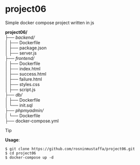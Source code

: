 # project06
Simple docker compose project written in js <br/> 

**project06/**<br/>
├── *backend/*<br/>
│   ├── Dockerfile <br/>
│   ├── package.json <br/>
│   ├── server.js <br/>
├── *frontend/*<br/>
│   ├── Dockerfile <br/>
│   ├── index.html <br/>
│   ├── success.html <br/>
│   ├── failure.html <br/>
│   ├── styles.css <br/>
│   ├── script.js <br/>
├── *db/*<br/>
│   ├── Dockerfile <br/>
│   └── init.sql <br/>
├── *phpmyadmin/*<br/>
│   └── Dockerfile <br/>
├── docker-compose.yml <br/>

> [!TIP]
**Usage**:
```
$ git clone https://github.com/rosninmustaffa/project06.git 
$ cd project06
$ docker-compose up -d
```
